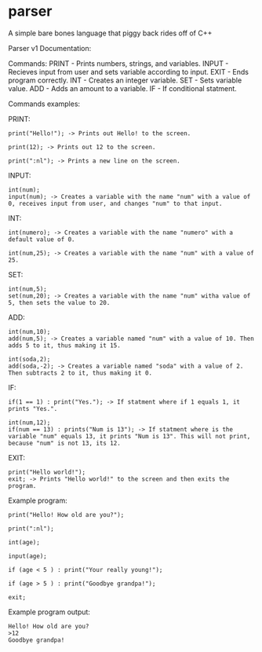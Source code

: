 # parser
A simple bare bones language that piggy back rides off of C++

Parser v1 Documentation:

Commands:
	PRINT - Prints numbers, strings, and variables.
	INPUT - Recieves input from user and sets variable according to input.
	EXIT - Ends program correctly.
	INT - Creates an integer variable.
	SET - Sets variable value.
	ADD - Adds an amount to a variable.
	IF - If conditional statment.

Commands examples:

PRINT:
	
	print("Hello!"); -> Prints out Hello! to the screen.

	print(12); -> Prints out 12 to the screen.

	print(":nl"); -> Prints a new line on the screen.

INPUT:

	int(num);
	input(num); -> Creates a variable with the name "num" with a value of 0, receives input from user, and changes "num" to that input.
	
INT:

	int(numero); -> Creates a variable with the name "numero" with a default value of 0.

	int(num,25); -> Creates a variable with the name "num" with a value of 25.

SET:

	int(num,5);
	set(num,20); -> Creates a variable with the name "num" witha value of 5, then sets the value to 20.
	
ADD:

	int(num,10);
	add(num,5); -> Creates a variable named "num" with a value of 10. Then adds 5 to it, thus making it 15.
	
	int(soda,2);
	add(soda,-2); -> Creates a variable named "soda" with a value of 2. Then subtracts 2 to it, thus making it 0.
IF:

	if(1 == 1) : print("Yes."); -> If statment where if 1 equals 1, it prints "Yes.".
	
	int(num,12);
	if(num == 13) : prints("Num is 13"); -> If statment where is the variable "num" equals 13, it prints "Num is 13". This will not print, because "num" is not 13, its 12.
EXIT:

	print("Hello world!");
	exit; -> Prints "Hello world!" to the screen and then exits the program.

Example program:

	print("Hello! How old are you?");

	print(":nl");

	int(age);

	input(age);

	if (age < 5 ) : print("Your really young!");

	if (age > 5 ) : print("Goodbye grandpa!");

	exit;

Example program output:

	Hello! How old are you?
	>12
	Goodbye grandpa!
